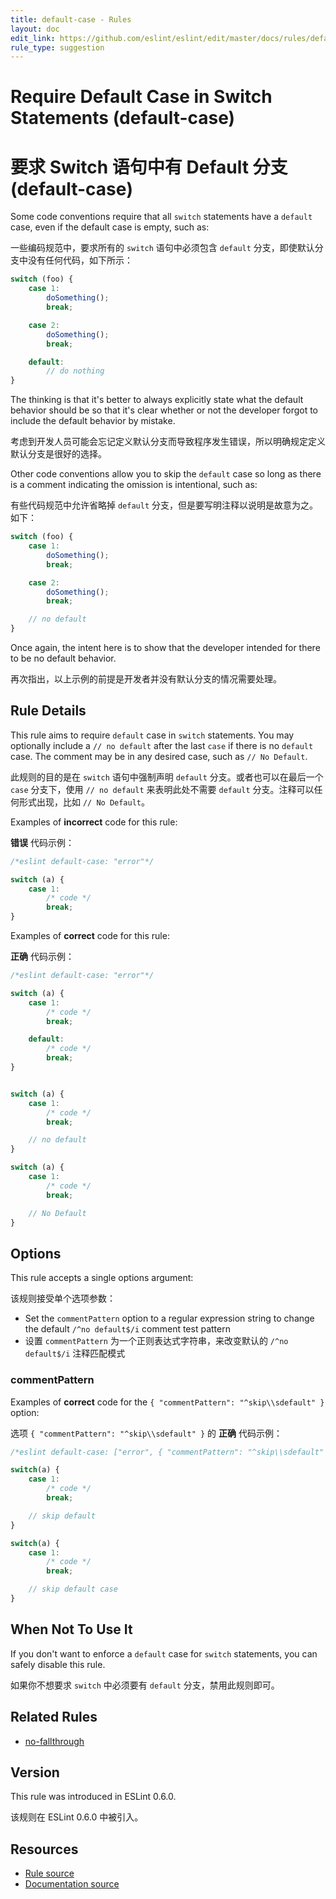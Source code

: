 ```yaml
---
title: default-case - Rules
layout: doc
edit_link: https://github.com/eslint/eslint/edit/master/docs/rules/default-case.md
rule_type: suggestion
---
```

<!-- Note: No pull requests accepted for this file. See README.md in the root directory for details. -->

# Require Default Case in Switch Statements (default-case)

# 要求 Switch 语句中有 Default 分支 (default-case)

Some code conventions require that all `switch` statements have a `default` case, even if the default case is empty, such as:

一些编码规范中，要求所有的 `switch` 语句中必须包含 `default` 分支，即使默认分支中没有任何代码，如下所示：

```js
switch (foo) {
    case 1:
        doSomething();
        break;

    case 2:
        doSomething();
        break;

    default:
        // do nothing
}
```

The thinking is that it's better to always explicitly state what the default behavior should be so that it's clear whether or not the developer forgot to include the default behavior by mistake.

考虑到开发人员可能会忘记定义默认分支而导致程序发生错误，所以明确规定定义默认分支是很好的选择。

Other code conventions allow you to skip the `default` case so long as there is a comment indicating the omission is intentional, such as:

有些代码规范中允许省略掉 `default` 分支，但是要写明注释以说明是故意为之。如下：

```js
switch (foo) {
    case 1:
        doSomething();
        break;

    case 2:
        doSomething();
        break;

    // no default
}
```

Once again, the intent here is to show that the developer intended for there to be no default behavior.

再次指出，以上示例的前提是开发者并没有默认分支的情况需要处理。

## Rule Details

This rule aims to require `default` case in `switch` statements. You may optionally include a `// no default` after the last `case` if there is no `default` case. The comment may be in any desired case, such as `// No Default`.

此规则的目的是在 `switch` 语句中强制声明 `default` 分支。或者也可以在最后一个 `case` 分支下，使用 `// no default` 来表明此处不需要 `default` 分支。注释可以任何形式出现，比如 `// No Default`。

Examples of **incorrect** code for this rule:

**错误** 代码示例：


```js
/*eslint default-case: "error"*/

switch (a) {
    case 1:
        /* code */
        break;
}

```

Examples of **correct** code for this rule:

**正确** 代码示例：

```js
/*eslint default-case: "error"*/

switch (a) {
    case 1:
        /* code */
        break;

    default:
        /* code */
        break;
}


switch (a) {
    case 1:
        /* code */
        break;

    // no default
}

switch (a) {
    case 1:
        /* code */
        break;

    // No Default
}
```

## Options

This rule accepts a single options argument:

该规则接受单个选项参数：

* Set the `commentPattern` option to a regular expression string to change the default `/^no default$/i` comment test pattern
* 设置 `commentPattern` 为一个正则表达式字符串，来改变默认的 `/^no default$/i` 注释匹配模式

### commentPattern

Examples of **correct** code for the `{ "commentPattern": "^skip\\sdefault" }` option:

选项 `{ "commentPattern": "^skip\\sdefault" }` 的 **正确** 代码示例：

```js
/*eslint default-case: ["error", { "commentPattern": "^skip\\sdefault" }]*/

switch(a) {
    case 1:
        /* code */
        break;

    // skip default
}

switch(a) {
    case 1:
        /* code */
        break;

    // skip default case
}
```

## When Not To Use It

If you don't want to enforce a `default` case for `switch` statements, you can safely disable this rule.

如果你不想要求 `switch` 中必须要有 `default` 分支，禁用此规则即可。

## Related Rules

* [no-fallthrough](no-fallthrough)

## Version

This rule was introduced in ESLint 0.6.0.

该规则在 ESLint 0.6.0 中被引入。

## Resources

* [Rule source](https://github.com/eslint/eslint/tree/master/lib/rules/default-case.js)
* [Documentation source](https://github.com/eslint/eslint/tree/master/docs/rules/default-case.md)
